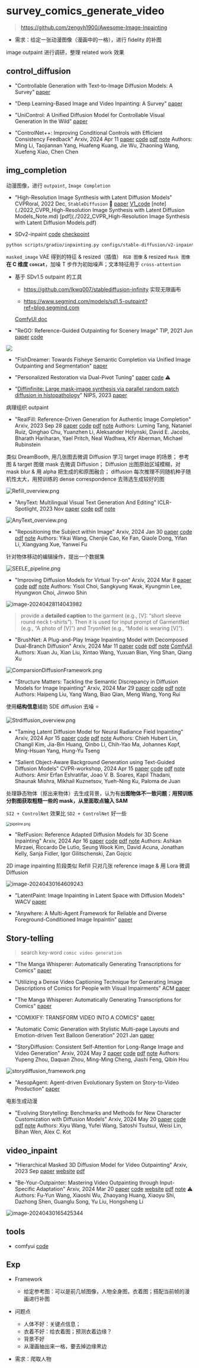# survey_comics_generate_video

> https://github.com/zengyh1900/Awesome-Image-Inpainting

- 需求：给定一张动漫图像（漫画中的一格），进行 fidelity 的补图

image outpaint 进行调研，整理 related work  效果



## control_diffusion

- "Controllable Generation with Text-to-Image Diffusion Models: A Survey"
  [paper](https://arxiv.org/pdf/2403.04279)



- "Deep Learning-Based Image and Video Inpainting: A Survey"
  [paper](https://link.springer.com/article/10.1007/s11263-023-01977-6)



- "UniControl: A Unified Diffusion Model for Controllable Visual Generation In the Wild"
  [paper](https://arxiv.org/pdf/2305.11147)



- "ControlNet++: Improving Conditional Controls with Efficient Consistency Feedback" Arxiv, 2024 Apr 11
  [paper](http://arxiv.org/abs/2404.07987v1) [code]() [pdf](./2024_04_Arxiv_ControlNet++--Improving-Conditional-Controls-with-Efficient-Consistency-Feedback.pdf) [note](./2024_04_Arxiv_ControlNet++--Improving-Conditional-Controls-with-Efficient-Consistency-Feedback_Note.md)
  Authors: Ming Li, Taojiannan Yang, Huafeng Kuang, Jie Wu, Zhaoning Wang, Xuefeng Xiao, Chen Chen





## img_completion

动漫图像，进行 `outpaint`, `Image Completion`



- "High-Resolution Image Synthesis with Latent Diffusion Models" CVPRoral, 2022 Dec, `StableDiffusion` :statue_of_liberty:
  [paper](https://arxiv.org/abs/2112.10752) [V1_code](https://github.com/CompVis/stable-diffusion) [note](./2022_CVPR_High-Resolution Image Synthesis with Latent Diffusion Models_Note.md) [pdf](./2022_CVPR_High-Resolution Image Synthesis with Latent Diffusion Models.pdf)

- SDv2-inpaint
  [code](https://github.com/Stability-AI/stablediffusion) [checkpoint](https://huggingface.co/stabilityai/stable-diffusion-2-inpainting)

```sh
python scripts/gradio/inpainting.py configs/stable-diffusion/v2-inpainting-inference.yaml <path-to-checkpoint>
```

`masked_image` VAE 得到的特征 & resized（插值） `RGB 图像` & resized  `Mask 图像` **在 C 维度 `concat`**，加噪 T 步作为初始噪声；文本特征用于 `cross-attention`





- 基于 SDv1.5 outpaint 的工具

  - https://github.com/lkwq007/stablediffusion-infinity 实现无限画布

  - https://www.segmind.com/models/sd1.5-outpaint?ref=blog.segmind.com

  [ComfyUI doc](https://comfyanonymous.github.io/ComfyUI_examples/inpaint/)





- "ReGO: Reference-Guided Outpainting for Scenery Image" TIP, 2021 Jun
  [paper]() [code](https://github.com/wangyxxjtu/ReGO-Pytorch)

![](https://github.com/wangyxxjtu/ReGO-Pytorch/raw/master/images/framework.png)





- "FishDreamer: Towards Fisheye Semantic Completion via Unified Image Outpainting and Segmentation"
  [paper](2303.13842)



- "Personalized Restoration via Dual-Pivot Tuning"
  [paper](https://arxiv.org/abs/2312.17234) [code](https://github.com/personalized-restoration/personalized-restoration) :warning:



- "[Diffinfinite: Large mask-image synthesis via parallel random patch diffusion in histopathology](https://proceedings.neurips.cc/paper_files/paper/2023/hash/f64927f5de00c47899e6e58c731966b6-Abstract-Datasets_and_Benchmarks.html)" NIPS, 2023
  [paper](https://proceedings.neurips.cc/paper_files/paper/2023/file/f64927f5de00c47899e6e58c731966b6-Paper-Datasets_and_Benchmarks.pdf)

病理组织 outpaint



- "RealFill: Reference-Driven Generation for Authentic Image Completion" Arxiv, 2023 Sep 28
  [paper](http://arxiv.org/abs/2309.16668v1) [code](https://realfill.github.io) [pdf](./2023_09_Arxiv_RealFill--Reference-Driven-Generation-for-Authentic-Image-Completion.pdf) [note](./2023_09_Arxiv_RealFill--Reference-Driven-Generation-for-Authentic-Image-Completion_Note.md)
  Authors: Luming Tang, Nataniel Ruiz, Qinghao Chu, Yuanzhen Li, Aleksander Holynski, David E. Jacobs, Bharath Hariharan, Yael Pritch, Neal Wadhwa, Kfir Aberman, Michael Rubinstein

类似 DreamBooth, 用几张图去微调 Diffusion 学习 target image 的场景；
参考图 & target 图做 mask 去微调 Diffusion；
Diffusion 出图原始区域模糊，对 mask blur & 用 alpha  把生成的和原图融合；
diffusion 每次推理不同随机种子随机性太大，用预训练的 dense correspondence 去筛选生成较好的图

![Refill_overview.png](docs/survey_comics_generate_video/Refill_overview.png)





- "AnyText: Multilingual Visual Text Generation And Editing" ICLR-Spotlight, 2023 Nov
  [paper](http://arxiv.org/abs/2311.03054v4) [code](https://github.com/tyxsspa/AnyText) [pdf](./2023_11_ICLR_AnyText--Multilingual-Visual-Text-Generation-And-Editing.pdf) [note](./2023_11_ICLR_AnyText--Multilingual-Visual-Text-Generation-And-Editing_Note.md)

![AnyText_overview.png](docs/2023_11_ICLR_AnyText--Multilingual-Visual-Text-Generation-And-Editing_Note/AnyText_overview.png)





- "Repositioning the Subject within Image" Arxiv, 2024 Jan 30
  [paper](http://arxiv.org/abs/2401.16861v2) [code](https://github.com/Yikai-Wang/ReS) [pdf](./2024_01_Arxiv_Repositioning-the-Subject-within-Image.pdf) [note](./2024_01_Arxiv_Repositioning-the-Subject-within-Image_Note.md)
  Authors: Yikai Wang, Chenjie Cao, Ke Fan, Qiaole Dong, Yifan Li, Xiangyang Xue, Yanwei Fu

针对物体移动的编辑操作，提出一个数据集

![SEELE_pipeline.png](docs/2024_01_Arxiv_Repositioning-the-Subject-within-Image_Note/SEELE_pipeline.png)





- "Improving Diffusion Models for Virtual Try-on" Arxiv, 2024 Mar 8
  [paper](http://arxiv.org/abs/2403.05139v2) [code](https://idm-vton.github.io) [pdf](./2024_03_Arxiv_Improving-Diffusion-Models-for-Virtual-Try-on.pdf) [note](./2024_03_Arxiv_Improving-Diffusion-Models-for-Virtual-Try-on_Note.md)
  Authors: Yisol Choi, Sangkyung Kwak, Kyungmin Lee, Hyungwon Choi, Jinwoo Shin

![image-20240428114043982](docs/survey_comics_generate_video/image-20240428114043982.png)

> provide a **detailed caption** to the garment (e.g., [V]: “short sleeve round neck t-shirts”). Then it is used for input prompt of GarmentNet (e.g., “A photo of [V]”) and TryonNet (e.g., “Model is wearing [V]”). 





- "BrushNet: A Plug-and-Play Image Inpainting Model with Decomposed Dual-Branch Diffusion" Arxiv, 2024 Mar 11
  [paper](http://arxiv.org/abs/2403.06976v1) [code](https://github.com/tencentarc/brushnet) [pdf](./2024_03_Arxiv_BrushNet--A-Plug-and-Play-Image-Inpainting-Model-with-Decomposed-Dual-Branch-Diffusion.pdf) [note](./2024_03_Arxiv_BrushNet--A-Plug-and-Play-Image-Inpainting-Model-with-Decomposed-Dual-Branch-Diffusion_Note.md) [ComfyUI](https://github.com/nullquant/ComfyUI-BrushNet)
  Authors: Xuan Ju, Xian Liu, Xintao Wang, Yuxuan Bian, Ying Shan, Qiang Xu

![ComparsionDiffusionFramework.png](docs/2024_03_Arxiv_BrushNet--A-Plug-and-Play-Image-Inpainting-Model-with-Decomposed-Dual-Branch-Diffusion_Note/ComparsionDiffusionFramework.png)





- "Structure Matters: Tackling the Semantic Discrepancy in Diffusion Models for Image Inpainting" Arxiv, 2024 Mar 29
  [paper](http://arxiv.org/abs/2403.19898v2) [code](https://github.com/htyjers/StrDiffusion.) [pdf](./2024_03_Arxiv_Structure-Matters--Tackling-the-Semantic-Discrepancy-in-Diffusion-Models-for-Image-Inpainting.pdf) [note](./2024_03_Arxiv_Structure-Matters--Tackling-the-Semantic-Discrepancy-in-Diffusion-Models-for-Image-Inpainting_Note.md)
  Authors: Haipeng Liu, Yang Wang, Biao Qian, Meng Wang, Yong Rui

使用**结构信息**辅助 SDE diffusion 去噪 :star:

![Strdiffusion_overview.png](docs/2024_03_Arxiv_Structure-Matters--Tackling-the-Semantic-Discrepancy-in-Diffusion-Models-for-Image-Inpainting_Note/Strdiffusion_overview.png)





- "Taming Latent Diffusion Model for Neural Radiance Field Inpainting" Arxiv, 2024 Apr 15
  [paper](http://arxiv.org/abs/2404.09995v1) [code](https://hubert0527.github.io/MALD-NeRF) [pdf](./2024_04_Arxiv_Taming-Latent-Diffusion-Model-for-Neural-Radiance-Field-Inpainting.pdf) [note](./2024_04_Arxiv_Taming-Latent-Diffusion-Model-for-Neural-Radiance-Field-Inpainting_Note.md)
  Authors: Chieh Hubert Lin, Changil Kim, Jia-Bin Huang, Qinbo Li, Chih-Yao Ma, Johannes Kopf, Ming-Hsuan Yang, Hung-Yu Tseng





- "Salient Object-Aware Background Generation using Text-Guided Diffusion Models" CVPR-workshop, 2024 Apr 15
  [paper](http://arxiv.org/abs/2404.10157v1) [code]() [pdf](./2024_04_CVPR-workshop_Salient-Object-Aware-Background-Generation-using-Text-Guided-Diffusion-Models.pdf) [note](./2024_04_CVPR-workshop_Salient-Object-Aware-Background-Generation-using-Text-Guided-Diffusion-Models_Note.md)
  Authors: Amir Erfan Eshratifar, Joao V. B. Soares, Kapil Thadani, Shaunak Mishra, Mikhail Kuznetsov, Yueh-Ning Ku, Paloma de Juan

处理静态物体（抠出来物体）去生成背景，认为有**出图物体不一致问题**；**用预训练分割图获取粗糙一些的 mask，从里面取点输入 SAM**

`SI2 + ControlNet` 效果比 `SD2 + ControlNet` 好一些

<img src="docs/2024_04_CVPR-workshop_Salient-Object-Aware-Background-Generation-using-Text-Guided-Diffusion-Models_Note/pipeline.png" alt="pipeline.png" style="zoom: 67%;" />





- "RefFusion: Reference Adapted Diffusion Models for 3D Scene Inpainting" Arxiv, 2024 Apr 16
  [paper](http://arxiv.org/abs/2404.10765v1) [code]() [pdf](./2024_04_Arxiv_RefFusion--Reference-Adapted-Diffusion-Models-for-3D-Scene-Inpainting.pdf) [note](./2024_04_Arxiv_RefFusion--Reference-Adapted-Diffusion-Models-for-3D-Scene-Inpainting_Note.md)
  Authors: Ashkan Mirzaei, Riccardo De Lutio, Seung Wook Kim, David Acuna, Jonathan Kelly, Sanja Fidler, Igor Gilitschenski, Zan Gojcic

2D image inpainting 阶段类似 Refill 只对几张 reference image & 用 Lora 微调 Diffusion

![image-20240430164609243](docs/2024_04_Arxiv_RefFusion--Reference-Adapted-Diffusion-Models-for-3D-Scene-Inpainting_Note/image-20240430164609243.png)



- "LatentPaint: Image Inpainting in Latent Space with Diffusion Models" WACV
  [paper](https://openaccess.thecvf.com/content/WACV2024/papers/Corneanu_LatentPaint_Image_Inpainting_in_Latent_Space_With_Diffusion_Models_WACV_2024_paper.pdf)



- "Anywhere: A Multi-Agent Framework for Reliable and Diverse Foreground-Conditioned Image Inpaintin"
  [paper](https://arxiv.org/abs/2404.18598)





## Story-telling

> search key-word `comic video generation`

- "The Manga Whisperer: Automatically Generating Transcriptions for Comics"
  [paper](https://arxiv.org/pdf/2401.10224)

- "Utilizing a Dense Video Captioning Technique for Generating Image Descriptions of Comics for People with Visual Impairments" ACM
  [paper](https://dl.acm.org/doi/pdf/10.1145/3640543.3645154)

- "The Manga Whisperer: Automatically Generating Transcriptions for Comics"
  [paper](https://arxiv.org/pdf/2401.10224)

- "COMIXIFY: TRANSFORM VIDEO INTO A COMICS"
  [paper](https://arxiv.org/pdf/1812.03473)

- "Automatic Comic Generation with Stylistic Multi-page Layouts and Emotion-driven Text Balloon Generation" 2021 Jan
  [paper](https://arxiv.org/pdf/2101.11111)

- "StoryDiffusion: Consistent Self-Attention for Long-Range Image and Video Generation" Arxiv, 2024 May 2
  [paper](http://arxiv.org/abs/2405.01434v1) [code](https://github.com/HVision-NKU/StoryDiffusion) [pdf](./2024_05_Arxiv_StoryDiffusion--Consistent-Self-Attention-for-Long-Range-Image-and-Video-Generation.pdf) [note](./2024_05_Arxiv_StoryDiffusion--Consistent-Self-Attention-for-Long-Range-Image-and-Video-Generation_Note.md)
  Authors: Yupeng Zhou, Daquan Zhou, Ming-Ming Cheng, Jiashi Feng, Qibin Hou

![storydiffusion_framework.png](docs/2024_05_Arxiv_StoryDiffusion--Consistent-Self-Attention-for-Long-Range-Image-and-Video-Generation_Note/storydiffusion_framework.png)





- "AesopAgent: Agent-driven Evolutionary System on Story-to-Video Production"
  [paper](https://arxiv.org/pdf/2403.07952)

电影生成动漫



- "Evolving Storytelling: Benchmarks and Methods for New Character Customization with Diffusion Models" Arxiv, 2024 May 20
  [paper](http://arxiv.org/abs/2405.11852v1) [code]() [pdf](./2024_05_Arxiv_Evolving-Storytelling--Benchmarks-and-Methods-for-New-Character-Customization-with-Diffusion-Models.pdf) [note](./2024_05_Arxiv_Evolving-Storytelling--Benchmarks-and-Methods-for-New-Character-Customization-with-Diffusion-Models_Note.md)
  Authors: Xiyu Wang, Yufei Wang, Satoshi Tsutsui, Weisi Lin, Bihan Wen, Alex C. Kot





## video_inpaint

- "Hierarchical Masked 3D Diffusion Model for Video Outpainting" Arxiv, 2023 Sep
  [paper](https://arxiv.org/abs/2309.02119) [website](https://fanfanda.github.io/M3DDM/) [pdf](./2023_09_Arxiv_Hierarchical-Masked-3D-Diffusion-Model-for-Video-Outpainting.pdf)



- "Be-Your-Outpainter: Mastering Video Outpainting through Input-Specific Adaptation" Arxiv, 2024 Mar 20
  [paper](http://arxiv.org/abs/2403.13745v1) [code]() [website](https://be-your-outpainter.github.io/) [pdf](./2024_03_Arxiv_Be-Your-Outpainter--Mastering-Video-Outpainting-through-Input-Specific-Adaptation.pdf) [note](./2024_03_Arxiv_Be-Your-Outpainter--Mastering-Video-Outpainting-through-Input-Specific-Adaptation_Note.md) :warning:
  Authors: Fu-Yun Wang, Xiaoshi Wu, Zhaoyang Huang, Xiaoyu Shi, Dazhong Shen, Guanglu Song, Yu Liu, Hongsheng Li

![image-20240430165425344](docs/2024_03_Arxiv_Be-Your-Outpainter--Mastering-Video-Outpainting-through-Input-Specific-Adaptation_Note/image-20240430165425344.png)





## tools

- comfyui [code](https://github.com/comfyanonymous/ComfyUI)






## Exp

- Framework
  - 给定参考图：可以是前几帧图像，人物全身图，衣着图；搭配当前帧的漫画进行补图



- 问题点
  - 人体不好：关键点信息；
  - 衣着不好：给衣着图；预测衣着边缘？
  - 背景不好
  - 从漫画抽出来一格，要去掉边缘黑边





- 需求：爬取人物